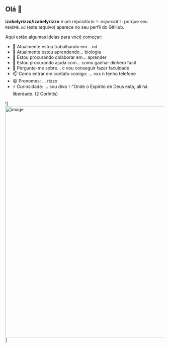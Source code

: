 ## Olá 👋

**izabelyrizzo/izabelyrizzo** é um repositório ✨ _especial_ ✨ porque seu `README.md` (este arquivo) aparece no seu perfil do GitHub.

Aqui estão algumas ideias para você começar:

- 🔭 Atualmente estou trabalhando em... nd
- 🌱 Atualmente estou aprendendo... biologia
- 👯 Estou procurando colaborar em... aprender
- 🤔 Estou procurando ajuda com... como ganhar dinhero facil
- 💬 Pergunte-me sobre... c vou conseguir fazer faculdade
- 📫 Como entrar em contato comigo: ... vxx n tenho telefone 
- 😄 Pronomes: ... rizzo
- ⚡ Curiosidade: ... sou diva
  ✨“Onde o Espírito de Deus está, ali há liberdade. (2 Coríntis)

![<img width="736" height="736" alt="image" src="https://github.com/user-attachments/assets/c470dda0-4363-444e-9aa1-6d37e998fa39" />]
